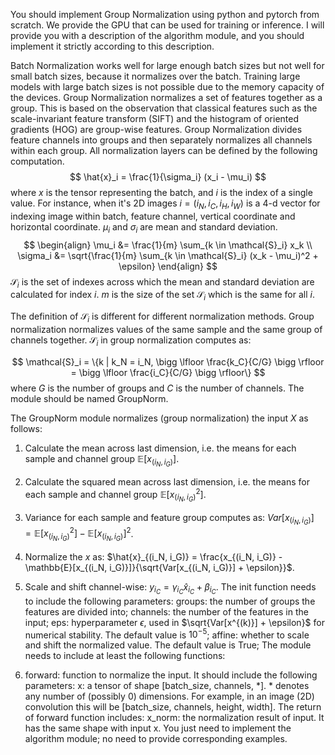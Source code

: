 You should implement Group Normalization using python and pytorch from scratch. We provide the GPU that can be used for training or inference.
I will provide you with a description of the algorithm module, and you should implement it strictly according to this description. 


Batch Normalization works well for large enough batch sizes but not well for small batch sizes, because it normalizes over the batch. Training large models with large batch sizes is not possible due to the memory capacity of the devices.
Group Normalization normalizes a set of features together as a group. This is based on the observation that classical features such as the scale-invariant feature transform (SIFT) and the histogram of oriented gradients (HOG) are group-wise features. Group Normalization divides feature channels into groups and then separately normalizes all channels within each group.
All normalization layers can be defined by the following computation.
$$
\hat{x}_i = \frac{1}{\sigma_i} (x_i - \mu_i)
$$
where $x$ is the tensor representing the batch, and $i$ is the index of a single value. For instance, when it's 2D images $i = (i_N, i_C, i_H, i_W)$ is a 4-d vector for indexing image within batch, feature channel, vertical coordinate and horizontal coordinate. $\mu_i$ and $\sigma_i$​ are mean and standard deviation.
$$
\begin{align}
\mu_i &= \frac{1}{m} \sum_{k \in \mathcal{S}_i} x_k \\
\sigma_i  &= \sqrt{\frac{1}{m} \sum_{k \in \mathcal{S}_i} (x_k - \mu_i)^2 + \epsilon}
\end{align}
$$
$\mathcal{S}_i$ is the set of indexes across which the mean and standard deviation are calculated for index $i$. $m$ is the size of the set $\mathcal{S}_i$ which is the same for all $i$.

The definition of $\mathcal{S}_i$ is different for different normalization methods. Group normalization normalizes values of the same sample and the same group of channels together. $\mathcal{S}_i$ in group normalization computes as:

$$
\mathcal{S}_i = \{k | k_N = i_N,
 \bigg \lfloor \frac{k_C}{C/G} \bigg \rfloor = \bigg \lfloor \frac{i_C}{C/G} \bigg \rfloor\}
$$
where $G$ is the number of groups and $C$ is the number of channels.
The module should be named GroupNorm.

The GroupNorm module normalizes (group normalization) the input $X$​​ as follows:

1. Calculate the mean across last dimension, i.e. the means for each sample and channel group $\mathbb{E}[x_{(i_N, i_G)}]$.
2. Calculate the squared mean across last dimension, i.e. the means for each sample and channel group $\mathbb{E}[x^2_{(i_N, i_G)}]$.
3. Variance for each sample and feature group computes as: $Var[x_{(i_N, i_G)}] = \mathbb{E}[x^2_{(i_N, i_G)}] - \mathbb{E}[x_{(i_N, i_G)}]^2$.
4. Normalize the $x$ as: $\hat{x}_{(i_N, i_G)} =
   \frac{x_{(i_N, i_G)} - \mathbb{E}[x_{(i_N, i_G)}]}{\sqrt{Var[x_{(i_N, i_G)}] + \epsilon}}$.
5. Scale and shift channel-wise: $y_{i_C} =\gamma_{i_C} \hat{x}_{i_C} + \beta_{i_C}$.
The init function needs to include the following parameters:
groups: the number of groups the features are divided into;
channels: the number of the features in the input;
eps: hyperparameter $\epsilon$, used in $\sqrt{Var[x^{(k)}] + \epsilon}$ for numerical stability. The default value is $10^{-5}$;
affine: whether to scale and shift the normalized value. The default value is True;
The module needs to include at least the following functions:

1. forward: function to normalize the input. It should include the following parameters:
   x: a tensor of shape [batch_size, channels, *]. * denotes any number of (possibly 0) dimensions. For example, in an image (2D) convolution this will be [batch_size, channels, height, width].
   The return of forward function includes:
   x_norm: the normalization result of input. It has the same shape with input x.
You just need to implement the algorithm module; no need to provide corresponding examples.